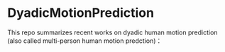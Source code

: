 # DyadicMotionPrediction

This repo summarizes recent works on dyadic human motion prediction (also called multi-person human motion predction)：



